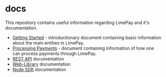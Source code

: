 # docs
This repository contains useful information regarding LimePay and it's documentation. 
- [Getting Started](https://github.com/LimePay/docs/blob/latest/1.%20Getting-Started.md) - introductionary document containing basic information about the main entities in LimePay.
- [Processing Payments](https://github.com/LimePay/docs/blob/latest/2.%20Processing-Payments.md) - document containing information of how one can process payments through LimePay.
- [REST API](https://github.com/LimePay/docs/tree/latest/API) documentation
- [Web-Library](https://github.com/LimePay/docs/tree/add-library-documentation/Web-Library) documentation
- [Node SDK](https://github.com/LimePay/docs/tree/latest/NodeSDK) documentation
